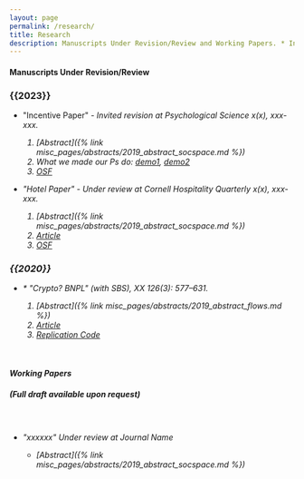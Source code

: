 ```yaml
---
layout: page
permalink: /research/
title: Research
description: Manuscripts Under Revision/Review and Working Papers. * Indicates equal authorship.
---
```


<h4> <strong>Manuscripts Under Revision/Review</strong> </h4>

<h3 class="year">{{2023}}</h3> 

- "Incentive Paper" - <i>Invited revision at *Psychological Science* x(x), xxx-xxx.
    1. [Abstract]({% link misc_pages/abstracts/2019_abstract_socspace.md %})
    2. What we made our Ps do: <a href="https://johnson.yul1.qualtrics.com/jfe/preview/previewId/3179a1e6-e7b6-446a-8c9f-8f9e184f3ad3/SV_7R5HQDCp5R46FTw/BL_eD5lDRgge4KQ0x8?Q_SurveyVersionID=current">demo1</a>, <a href="https://johnson.yul1.qualtrics.com/jfe/preview/previewId/3179a1e6-e7b6-446a-8c9f-8f9e184f3ad3/SV_7R5HQDCp5R46FTw/BL_3eIUIh36JBzryuN?Q_SurveyVersionID=current">demo2</a>
    3. <a href="TBD">OSF</a>

- "Hotel Paper" - <i>Under review at *Cornell Hospitality Quarterly* x(x), xxx-xxx.
    1. [Abstract]({% link misc_pages/abstracts/2019_abstract_socspace.md %})
    2. <a href="TBD"> Article </a>
    3. <a href="TBD">OSF</a>


<h3 class="year">{{2020}}</h3>

- \* "Crypto? BNPL" (with SBS), *XX* 126(3): 577–631.

    1. [Abstract]({% link misc_pages/abstracts/2019_abstract_flows.md %})
    2. <a href="LINK"> Article </a>
    3. <a href="LINK">Replication Code</a>


    &nbsp;
    &nbsp;
    &nbsp;


<h4> <strong>Working Papers</strong> </h4>
<h5 class="note">(Full draft available upon request)</h5>

<h3 class="year"> &nbsp; </h3>

- "xxxxxx" Under review at *Journal Name*

    - [Abstract]({% link misc_pages/abstracts/2019_abstract_socspace.md %})

